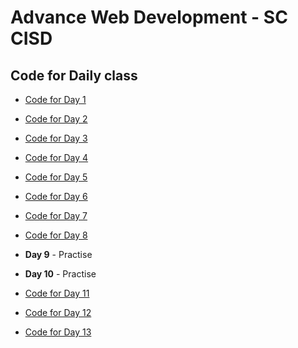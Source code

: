 # Advance Web Development - SC CISD

## Code for Daily class

- [Code for Day 1](https://github.com/sameerkatija/sc-advance-web-class/tree/day-1)

- [Code for Day 2](https://github.com/sameerkatija/sc-advance-web-class/tree/day-2)

- [Code for Day 3](https://github.com/sameerkatija/sc-advance-web-class/tree/day-3)

- [Code for Day 4](https://github.com/sameerkatija/sc-advance-web-class/tree/day-4)

- [Code for Day 5](https://github.com/sameerkatija/sc-advance-web-class/tree/day-5)

- [Code for Day 6](https://github.com/sameerkatija/sc-advance-web-class/tree/day-6)

- [Code for Day 7](https://github.com/sameerkatija/sc-advance-web-class/tree/day-7)

- [Code for Day 8](https://github.com/sameerkatija/sc-advance-web-class/tree/day-8)

- **Day 9** - Practise

- **Day 10** - Practise

- [Code for Day 11](https://github.com/sameerkatija/sc-advance-web-class/tree/day-11)

- [Code for Day 12](https://github.com/sameerkatija/sc-advance-web-class/tree/day-12)

- [Code for Day 13](https://github.com/sameerkatija/sc-advance-web-class/tree/day-13)

